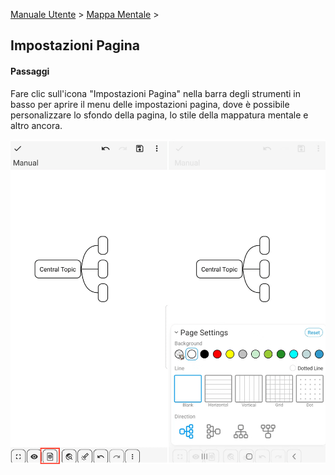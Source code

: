 [Manuale Utente](/dragonnest/drawnote/manual/it) > [Mappa Mentale](/dragonnest/drawnote/manual/it/mind_mapping) >

Impostazioni Pagina
---
#### Passaggi

Fare clic sull'icona "Impostazioni Pagina" nella barra degli strumenti in basso per aprire il menu delle impostazioni pagina, dove è possibile personalizzare lo sfondo della pagina, lo stile della mappatura mentale e altro ancora.

![Impostazioni Pagina](imgs/page_settings1.png)